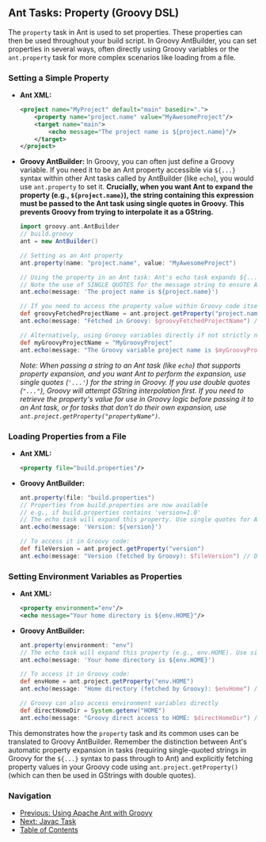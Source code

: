 ## Ant Tasks: Property (Groovy DSL)

The `property` task in Ant is used to set properties. These properties can then be used throughout your build script. In Groovy AntBuilder, you can set properties in several ways, often directly using Groovy variables or the `ant.property` task for more complex scenarios like loading from a file.

### Setting a Simple Property

*   **Ant XML:**
    ```xml
    <project name="MyProject" default="main" basedir=".">
        <property name="project.name" value="MyAwesomeProject"/>
        <target name="main">
            <echo message="The project name is ${project.name}"/>
        </target>
    </project>
    ```
*   **Groovy AntBuilder:**
    In Groovy, you can often just define a Groovy variable. If you need it to be an Ant property accessible via `${...}` syntax within other Ant tasks called by AntBuilder (like `echo`), you would use `ant.property` to set it. **Crucially, when you want Ant to expand the property (e.g., `${project.name}`), the string containing this expression must be passed to the Ant task using single quotes in Groovy. This prevents Groovy from trying to interpolate it as a GString.**

    ```groovy
    import groovy.ant.AntBuilder
    // build.groovy
    ant = new AntBuilder()

    // Setting as an Ant property
    ant.property(name: "project.name", value: "MyAwesomeProject")

    // Using the property in an Ant task: Ant's echo task expands ${...} syntax.
    // Note the use of SINGLE QUOTES for the message string to ensure Ant handles the expansion.
    ant.echo(message: 'The project name is ${project.name}')

    // If you need to access the property value within Groovy code itself (e.g., for logic, or to build a GString):
    def groovyFetchedProjectName = ant.project.getProperty("project.name")
    ant.echo(message: "Fetched in Groovy: $groovyFetchedProjectName") // Double quotes for GString interpolation

    // Alternatively, using Groovy variables directly if not strictly needing Ant's property expansion for all tasks
    def myGroovyProjectName = "MyGroovyProject"
    ant.echo(message: "The Groovy variable project name is $myGroovyProjectName") // Double quotes for GString interpolation
    ```
    *Note: When passing a string to an Ant task (like `echo`) that supports property expansion, and you want Ant to perform the expansion, use single quotes (`'...'`) for the string in Groovy. If you use double quotes (`"..."`), Groovy will attempt GString interpolation first. If you need to retrieve the property's value for use in Groovy logic *before* passing it to an Ant task, or for tasks that don't do their own expansion, use `ant.project.getProperty("propertyName")`.* 

### Loading Properties from a File

*   **Ant XML:**
    ```xml
    <property file="build.properties"/>
    ```
*   **Groovy AntBuilder:**
    ```groovy
    ant.property(file: "build.properties")
    // Properties from build.properties are now available
    // e.g., if build.properties contains 'version=1.0'
    // The echo task will expand this property. Use single quotes for Ant expansion:
    ant.echo(message: 'Version: ${version}')

    // To access it in Groovy code:
    def fileVersion = ant.project.getProperty("version")
    ant.echo(message: "Version (fetched by Groovy): $fileVersion") // Double quotes for GString interpolation
    ```

### Setting Environment Variables as Properties

*   **Ant XML:**
    ```xml
    <property environment="env"/>
    <echo message="Your home directory is ${env.HOME}"/>
    ```
*   **Groovy AntBuilder:**
    ```groovy
    ant.property(environment: "env")
    // The echo task will expand this property (e.g., env.HOME). Use single quotes for Ant expansion:
    ant.echo(message: 'Your home directory is ${env.HOME}')

    // To access it in Groovy code:
    def envHome = ant.project.getProperty("env.HOME")
    ant.echo(message: "Home directory (fetched by Groovy): $envHome") // Double quotes for GString interpolation

    // Groovy can also access environment variables directly
    def directHomeDir = System.getenv("HOME")
    ant.echo(message: "Groovy direct access to HOME: $directHomeDir") // Double quotes for GString interpolation
    ```

This demonstrates how the `property` task and its common uses can be translated to Groovy AntBuilder. Remember the distinction between Ant's automatic property expansion in tasks (requiring single-quoted strings in Groovy for the `${...}` syntax to pass through to Ant) and explicitly fetching property values in your Groovy code using `ant.project.getProperty()` (which can then be used in GStrings with double quotes).

### Navigation

*   [Previous: Using Apache Ant with Groovy](03-Using_Apache_Ant_Groovy.md)
*   [Next: Javac Task](06-Ant_Tasks_Javac_Groovy.md)
*   [Table of Contents](00-Introduction_Groovy_Ant_Manual.md)
